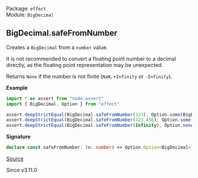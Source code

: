 Package: `effect`<br />
Module: `BigDecimal`<br />

## BigDecimal.safeFromNumber

Creates a `BigDecimal` from a `number` value.

It is not recommended to convert a floating point number to a decimal directly,
as the floating point representation may be unexpected.

Returns `None` if the number is not finite (`NaN`, `+Infinity` or `-Infinity`).

**Example**

```ts
import * as assert from "node:assert"
import { BigDecimal, Option } from "effect"

assert.deepStrictEqual(BigDecimal.safeFromNumber(123), Option.some(BigDecimal.make(123n, 0)))
assert.deepStrictEqual(BigDecimal.safeFromNumber(123.456), Option.some(BigDecimal.make(123456n, 3)))
assert.deepStrictEqual(BigDecimal.safeFromNumber(Infinity), Option.none())
```

**Signature**

```ts
declare const safeFromNumber: (n: number) => Option.Option<BigDecimal>
```

[Source](https://github.com/Effect-TS/effect/tree/main/packages/effect/src/BigDecimal.ts#L861)

Since v3.11.0